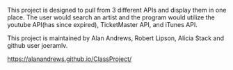 This project is designed to pull from 3 different APIs and display them in one place. The user would search an artist and the program 
would utilize the youtube API(has since expired), TicketMaster API, and iTunes API.

This project is maintained by Alan Andrews, Robert Lipson, Alicia Stack and github user joeramlv.

https://alanandrews.github.io/ClassProject/
